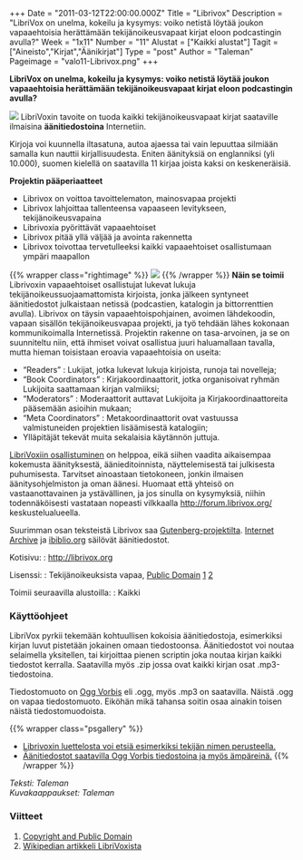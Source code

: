 +++
Date = "2011-03-12T22:00:00.000Z"
Title = "Librivox"
Description = "LibriVox on unelma, kokeilu ja kysymys: voiko netistä löytää joukon vapaaehtoisia herättämään tekijänoikeusvapaat kirjat eloon podcastingin avulla?"
Week = "1x11"
Number = "11"
Alustat = ["Kaikki alustat"]
Tagit = ["Aineisto","Kirjat","Äänikirjat"]
Type = "post"
Author = "Taleman"
Pageimage = "valo11-Librivox.png"
+++


**LibriVox on unelma, kokeilu ja kysymys: voiko netistä löytää joukon
vapaaehtoisia herättämään tekijänoikeusvapaat kirjat eloon podcastingin
avulla?**

![ ](/images/valo11-Librivox.png "fig:valo11-Librivox.png") LibriVoxin tavoite on
tuoda kaikki tekijänoikeusvapaat kirjat saataville ilmaisina
**äänitiedostoina** Internetiin.

Kirjoja voi kuunnella iltasatuna, autoa ajaessa tai vain lepuuttaa
silmiään samalla kun nauttii kirjallisuudesta. Eniten äänityksiä on
englanniksi (yli 10.000), suomen kielellä on saatavilla 11 kirjaa joista
kaksi on keskeneräisiä.

**Projektin pääperiaatteet**

-   Librivox on voittoa tavoittelematon, mainosvapaa projekti
-   Librivox lahjoittaa tallenteensa vapaaseen levitykseen,
    tekijänoikeusvapaina
-   Librivoxia pyörittävät vapaaehtoiset
-   Librivox pitää yllä väljää ja avointa rakennetta
-   Librivox toivottaa tervetulleeksi kaikki vapaaehtoiset osallistumaan
    ympäri maapallon

{{% wrapper class="rightimage" %}}
![](Kuva:Librivox-logo.jpg)
{{% /wrapper %}}
**Näin se toimii** Librivoxin vapaaehtoiset osallistujat lukevat lukuja
tekijänoikeussuojaamattomista kirjoista, jonka jälkeen syntyneet
äänitiedostot julkaistaan netissä (podcastien, katalogin ja
bittorrenttien avulla). Librivox on täysin vapaaehtoispohjainen, avoimen
lähdekoodin, vapaan sisällön tekijänoikeusvapaa projekti, ja työ tehdään
lähes kokonaan kommunikoimalla Internetissä. Projektin rakenne on
tasa-arvoinen, ja se on suunniteltu niin, että ihmiset voivat osallistua
juuri haluamallaan tavalla, mutta hieman toisistaan eroavia
vapaaehtoisia on useita:

-   “Readers” : Lukijat, jotka lukevat lukuja kirjoista, runoja tai
    novelleja;
-   “Book Coordinators” : Kirjakoordinaattorit, jotka organisoivat
    ryhmän Lukijoita saattamaan kirjan valmiiksi;
-   “Moderators” : Moderaattorit auttavat Lukijoita ja
    Kirjakoordinaattoreita pääsemään asioihin mukaan;
-   “Meta Coordinators” : Metakoordinaattorit ovat vastuussa
    valmistuneiden projektien lisäämisestä katalogiin;
-   Ylläpitäjät tekevät muita sekalaisia käytännön juttuja.

[LibriVoxiin
osallistuminen](http://librivox.org/volunteer-for-librivox/) on helppoa,
eikä siihen vaadita aikaisempaa kokemusta äänityksestä,
äänieditoinnista, näyttelemisestä tai julkisesta puhumisesta. Tarvitset
ainoastaan tietokoneen, jonkin ilmaisen äänitysohjelmiston ja oman
äänesi. Huomaat että yhteisö on vastaanottavainen ja ystävällinen, ja
jos sinulla on kysymyksiä, niihin todennäköisesti vastataan nopeasti
vilkkaalla <http://forum.librivox.org/> keskustelualueella.

Suurimman osan teksteistä Librivox saa
[Gutenberg-projektilta](http://viikonvalo.fi/Project_Gutenberg).
[Internet Archive](http://archive.org) ja
[ibiblio.org](http://www.ibiblio.org/) säilövät äänitiedostot.

Kotisivu:
:    <http://librivox.org>

Lisenssi:
:    Tekijänoikeuksista vapaa, [Public Domain](http://fi.wikipedia.org/wiki/Public_domain) [1][1] [2][2]

Toimii seuraavilla alustoilla:
:    Kaikki

### Käyttöohjeet

LibriVox pyrkii tekemään kohtuullisen kokoisia äänitiedostoja,
esimerkiksi kirjan luvut pistetään jokainen omaan tiedostoonsa.
Äänitiedostot voi noutaa selaimella yksitellen, tai kirjoittaa pienen
scriptin joka noutaa kirjan kaikki tiedostot kerralla. Saatavilla myös
.zip jossa ovat kaikki kirjan osat .mp3-tiedostoina.

Tiedostomuoto on [Ogg Vorbis](http://www.vorbis.com/) eli .ogg, myös
.mp3 on saatavilla. Näistä .ogg on vapaa tiedostomuoto. Eiköhän mikä
tahansa soitin osaa ainakin toisen näistä tiedostomuodoista.

{{% wrapper class="psgallery" %}}
* [Librivoxin luettelosta voi etsiä esimerkiksi tekijän nimen perusteella.](/images/LibriVox-hakutoiminto.png)
* [Äänitiedostot saatavilla Ogg Vorbis tiedostoina ja myös ämpäreinä.](/images/LibriVox-My_Man_Jeeves_by_P._G._Wodehouse.png)
{{% /wrapper %}}

*Teksti: Taleman* <br />
*Kuvakaappaukset: Taleman*

### Viitteet

1. [Copyright and Public Domain][1]
2. [Wikipedian artikkeli LibriVoxista][2]

[1]: http://forum.librivox.org/viewtopic.php?f=18&t=881&sid=8ef67ca97b0514b11b82a138cc0c24a6
[2]: http://fi.wikipedia.org/wiki/LibriVox

